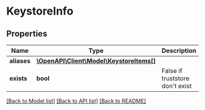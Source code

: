 # KeystoreInfo

## Properties
Name | Type | Description | Notes
------------ | ------------- | ------------- | -------------
**aliases** | [**\OpenAPI\Client\Model\KeystoreItems[]**](KeystoreItems.md) |  | [optional] 
**exists** | **bool** | False if truststore don&#39;t exist | [optional] 

[[Back to Model list]](../README.md#documentation-for-models) [[Back to API list]](../README.md#documentation-for-api-endpoints) [[Back to README]](../README.md)


